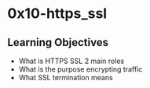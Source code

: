 # 0x10-https_ssl

## Learning Objectives

- What is HTTPS SSL 2 main roles
- What is the purpose encrypting traffic
- What SSL termination means
